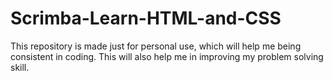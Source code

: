 # Scrimba-Learn-HTML-and-CSS
This repository is made just for personal use, which will help me being consistent in coding. This will also help me in improving my problem solving skill.
